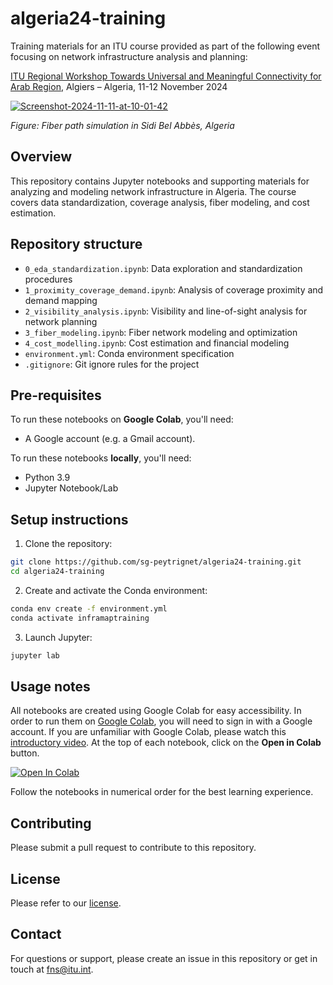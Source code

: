 # algeria24-training

Training materials for an ITU course provided as part of the following event focusing on network infrastructure analysis and planning:

[ITU Regional Workshop Towards Universal and Meaningful Connectivity for Arab Region](https://www.itu.int/en/ITU-D/Regional-Presence/ArabStates/Pages/Events/2024/MeaningfulConnectivity/MConn.aspx), Algiers – Algeria, 11-12 November 2024

<a href="https://ibb.co/ftvCtyQ"><img src="https://i.ibb.co/3Wz0Wjk/Screenshot-2024-11-11-at-10-01-42.png" alt="Screenshot-2024-11-11-at-10-01-42" border="0"></a>

_Figure: Fiber path simulation in Sidi Bel Abbès, Algeria_

## Overview

This repository contains Jupyter notebooks and supporting materials for analyzing and modeling network infrastructure in Algeria. The course covers data standardization, coverage analysis, fiber modeling, and cost estimation.

## Repository structure

- `0_eda_standardization.ipynb`: Data exploration and standardization procedures
- `1_proximity_coverage_demand.ipynb`: Analysis of coverage proximity and demand mapping
- `2_visibility_analysis.ipynb`: Visibility and line-of-sight analysis for network planning
- `3_fiber_modeling.ipynb`: Fiber network modeling and optimization
- `4_cost_modelling.ipynb`: Cost estimation and financial modeling
- `environment.yml`: Conda environment specification
- `.gitignore`: Git ignore rules for the project

## Pre-requisites

To run these notebooks on **Google Colab**, you'll need:
- A Google account (e.g. a Gmail account).

To run these notebooks **locally**, you'll need:

- Python 3.9
- Jupyter Notebook/Lab

## Setup instructions

1. Clone the repository:

```bash
git clone https://github.com/sg-peytrignet/algeria24-training.git
cd algeria24-training
```

2. Create and activate the Conda environment:

```bash
conda env create -f environment.yml
conda activate inframaptraining
```

3. Launch Jupyter:

```bash
jupyter lab
```

## Usage notes

All notebooks are created using Google Colab for easy accessibility. In order to run them on [Google Colab](https://colab.research.google.com/), you will need to sign in with a Google account. If you are unfamiliar with Google Colab, please watch this [introductory video](https://www.youtube.com/watch?v=inN8seMm7UI). At the top of each notebook, click on the **Open in Colab** button.

<a href="https://colab.research.google.com/github/sg-peytrignet/algeria24-training/blob/main/3_fiber_modeling.ipynb" target="_parent"><img src="https://colab.research.google.com/assets/colab-badge.svg" alt="Open In Colab"/></a>

Follow the notebooks in numerical order for the best learning experience.

## Contributing

Please submit a pull request to contribute to this repository.

## License

Please refer to our [license](LICENSE).

## Contact

For questions or support, please create an issue in this repository or get in touch at fns@itu.int.
